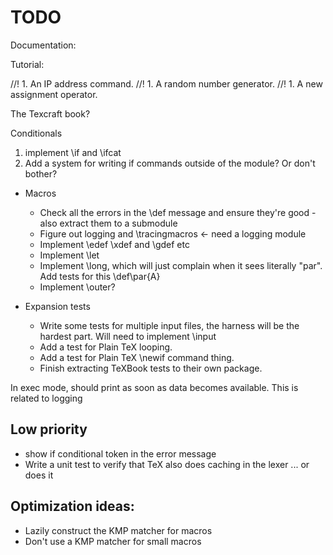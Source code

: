 # TODO

Documentation:

Tutorial:

//! 1. An IP address command.
//! 1. A random number generator.
//! 1. A new assignment operator.

The Texcraft book?

Conditionals

1. implement \if and \ifcat
1. Add a system for writing if commands outside of the module? Or don't bother?


- Macros
  - Check all the errors in the \def message and ensure they're good - also extract them to a submodule
  - Figure out logging and \tracingmacros <- need a logging module
  - Implement \edef \xdef and \gdef etc
  - Implement \let
  - Implement \long, which will just complain when it sees literally "par". Add tests for this \def\par{A}
  - Implement \outer?


- Expansion tests
  - Write some tests for multiple input files, the harness will be the hardest part. Will need to implement \input
  - Add a test for Plain TeX looping.
  - Add a test for Plain TeX \newif command thing.
  - Finish extracting TeXBook tests to their own package. 


In exec mode, should print as soon as data becomes available.
This is related to logging

## Low priority
- show if conditional token in the error message
- Write a unit test to verify that TeX also does caching in the lexer ... or does it


## Optimization ideas:
- Lazily construct the KMP matcher for macros
- Don't use a KMP matcher for small macros
